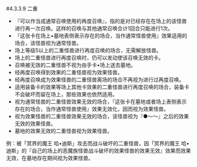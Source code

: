 #4.3.3.9        二重
* 『可以作当成通常召唤使用的再度召唤』，指的是对已经存在在场上的该怪兽进行再一次召唤。这样的召唤与其他通常召唤合计1回合只能进行1次。
* 『这张卡在场上•墓地表侧表示存在的场合，当作通常怪兽使用』效果适用的场合，该怪兽视为通常怪兽。
* 场上等级5以上的二重怪兽进行再度召唤的场合，无需解放怪兽。
* 场上的二重怪兽进行再度召唤时，仍可以发动使该召唤无效的卡。
* 召唤被无效的二重怪兽不视为由手卡•场上送去墓地。
* 经再度召唤得到效果的二重怪兽视为效果怪兽。
* 经再度召唤成为效果怪兽的二重怪兽离场的场合不再视为进行过再度召唤。
* 适用装备卡的效果等场上其他卡效果的二重怪兽进行再度召唤的场合，装备卡不会破坏而留在场上，那些效果也依然适用。
* 视为通常怪兽的二重怪兽效果无效的场合，『这张卡在墓地或者场上表侧表示存在的场合，当作通常怪兽使用』效果无效化，因而视为效果怪兽。
* 视为效果怪兽的二重怪兽效果无效的场合，该怪兽视为『●～～』之后的效果无效的效果怪兽。
* 墓地的效果无效的二重怪兽视为效果怪兽。

例：被「冥界的魔王 哈•迪斯」攻击而战斗破坏的二重怪兽，因「冥界的魔王 哈•迪斯」的『自己的场上的恶魔族怪兽战斗破坏的效果怪兽的效果无效』效果而效果无效，在墓地存在期间视为效果怪兽。
